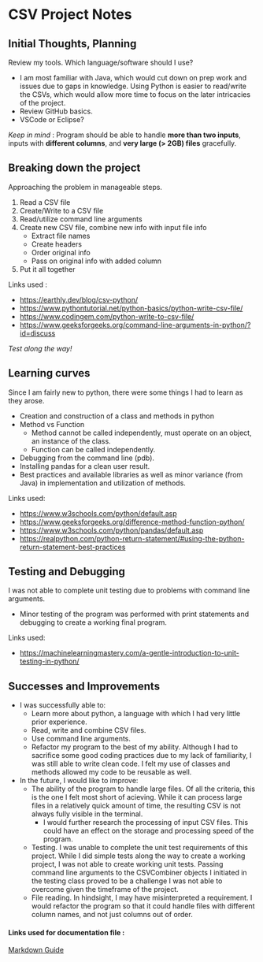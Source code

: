 # CSV Project Notes

## Initial Thoughts, Planning  

Review my tools. Which language/software should I use?  
- I am most familiar with Java, which would cut down on prep work and issues due to gaps in knowledge. Using Python is easier to read/write the CSVs, which would allow more time to focus on the later intricacies of the project.
- Review GitHub basics.
- VSCode or Eclipse?       

*Keep in mind* :
Program should be able to handle **more than two inputs**, inputs with **different columns**, and **very large (> 2GB) files** gracefully.

## Breaking down the project  

Approaching the problem in manageable steps.   
1. Read a CSV file  
2. Create/Write to a CSV file  
3. Read/utilize command line arguments  
4. Create new CSV file, combine new info with input file info  
    - Extract file names
    - Create headers
    - Order original info
    - Pass on original info with added column
5. Put it all together   

Links used :   
- https://earthly.dev/blog/csv-python/
- https://www.pythontutorial.net/python-basics/python-write-csv-file/
- https://www.codingem.com/python-write-to-csv-file/
- https://www.geeksforgeeks.org/command-line-arguments-in-python/?id=discuss     

*Test along the way!*

## Learning curves

Since I am fairly new to python, there were some things I had to learn as they arose.  
- Creation and construction of a class and methods in python
- Method vs Function
    - Method cannot be called independently, must operate on an object, an instance of the class.
    - Function can be called independently.
- Debugging from the command line (pdb).
- Installing pandas for a clean user result.
- Best practices and available libraries as well as minor variance (from Java) in implementation and utilization of methods.   

Links used:   
- https://www.w3schools.com/python/default.asp
- https://www.geeksforgeeks.org/difference-method-function-python/
- https://www.w3schools.com/python/pandas/default.asp
- https://realpython.com/python-return-statement/#using-the-python-return-statement-best-practices   

## Testing and Debugging
I was not able to complete unit testing due to problems with command line arguments. 
- Minor testing of the program was performed with print statements and debugging to create a working final program.

Links used:   
- https://machinelearningmastery.com/a-gentle-introduction-to-unit-testing-in-python/   

## Successes and Improvements

- I was successfully able to:
    - Learn more about python, a language with which I had very little prior experience.
    - Read, write and combine CSV files.
    - Use command line arguments.
    - Refactor my program to the best of my ability. Although I had to sacrifice some good coding practices due to my lack of familiarity, I was still able to write clean code. I felt my use of classes and methods allowed my code to be reusable as well.
- In the future, I would like to improve:
    - The ability of the program to handle large files. Of all the criteria, this is the one I felt most short of acieving. While it can process large files in a relatively quick amount of time, the resulting CSV is not always fully visible in the terminal.
        - I would further research the processing of input CSV files. This could have an effect on the storage and processing speed of the program. 
    - Testing. I was unable to complete the unit test requirements of this project. While I did simple tests along the way to create a working project, I was not able to create working unit tests. Passing command line arguments to the CSVCombiner objects I initiated in the testing class proved to be a challenge I was not able to overcome given the timeframe of the project.
    - File reading. In hindsight, I may have misinterpreted a requirement. I would refactor the program so that it could handle files with different column names, and not just columns out of order.


#### Links used for documentation file :

[Markdown Guide](https://www.markdownguide.org/basic-syntax/)